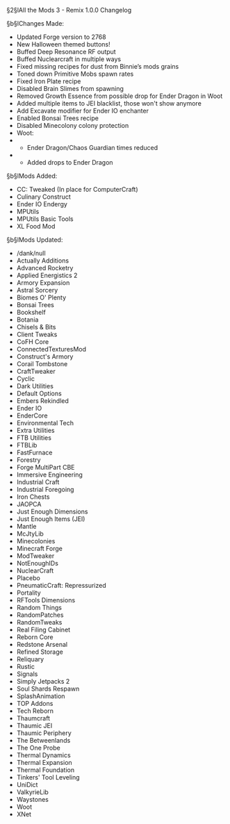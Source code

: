 §2§lAll the Mods 3 - Remix 1.0.0 Changelog

§b§lChanges Made:
* Updated Forge version to 2768
* New Halloween themed buttons!
* Buffed Deep Resonance RF output
* Buffed Nuclearcraft in multiple ways
* Fixed missing recipes for dust from Binnie’s mods grains
* Toned down Primitive Mobs spawn rates
* Fixed Iron Plate recipe
* Disabled Brain Slimes from spawning
* Removed Growth Essence from possible drop for Ender Dragon in Woot
* Added multiple items to JEI blacklist, those won't show anymore
* Add Excavate modifier for Ender IO enchanter
* Enabled Bonsai Trees recipe
* Disabled Minecolony colony protection
* Woot: 
* - Ender Dragon/Chaos Guardian times reduced
* - Added drops to Ender Dragon 


§b§lMods Added:
* CC: Tweaked (In place for ComputerCraft)
* Culinary Construct
* Ender IO Endergy
* MPUtils
* MPUtils Basic Tools
* XL Food Mod

§b§lMods Updated:
* /dank/null
* Actually Additions
* Advanced Rocketry
* Applied Energistics 2
* Armory Expansion
* Astral Sorcery
* Biomes O' Plenty
* Bonsai Trees
* Bookshelf
* Botania
* Chisels & Bits
* Client Tweaks
* CoFH Core
* ConnectedTexturesMod
* Construct's Armory
* Corail Tombstone
* CraftTweaker
* Cyclic
* Dark Utilities
* Default Options
* Embers Rekindled
* Ender IO
* EnderCore
* Environmental Tech
* Extra Utilities
* FTB Utilities
* FTBLib
* FastFurnace
* Forestry
* Forge MultiPart CBE
* Immersive Engineering
* Industrial Craft
* Industrial Foregoing
* Iron Chests
* JAOPCA
* Just Enough Dimensions
* Just Enough Items (JEI)
* Mantle
* McJtyLib
* Minecolonies
* Minecraft Forge
* ModTweaker
* NotEnoughIDs
* NuclearCraft
* Placebo
* PneumaticCraft: Repressurized
* Portality
* RFTools Dimensions
* Random Things
* RandomPatches
* RandomTweaks
* Real Filing Cabinet
* Reborn Core
* Redstone Arsenal
* Refined Storage
* Reliquary
* Rustic
* Signals
* Simply Jetpacks 2
* Soul Shards Respawn
* SplashAnimation
* TOP Addons
* Tech Reborn
* Thaumcraft
* Thaumic JEI
* Thaumic Periphery
* The Betweenlands
* The One Probe
* Thermal Dynamics
* Thermal Expansion
* Thermal Foundation
* Tinkers' Tool Leveling
* UniDict
* ValkyrieLib
* Waystones
* Woot
* XNet